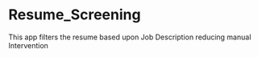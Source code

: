 # Resume_Screening
This app filters the resume based upon Job Description reducing manual Intervention
